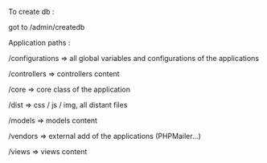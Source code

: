 To create db :

got to /admin/createdb

Application paths :

/configurations => all global variables and configurations of the applications

/controllers => controllers content

/core => core class of the application

/dist => css / js / img, all distant files

/models => models content

/vendors => external add of the applications (PHPMailer...)

/views => views content